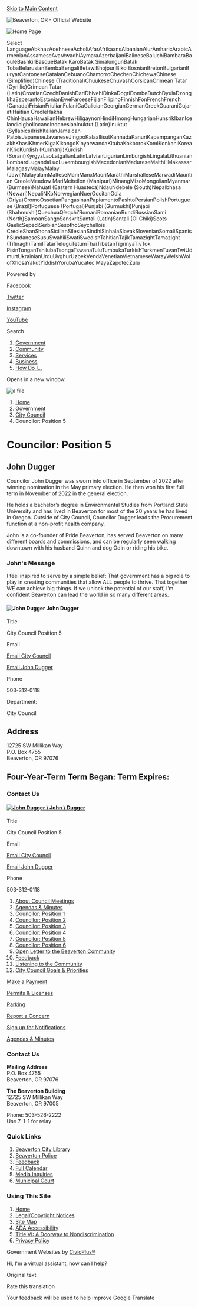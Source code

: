 [Skip to Main Content](https://www.beavertonoregon.gov/849/Councilor-Position-5?contentId=73254dfb-f2c3-4661-8be7-60320ed3df19%2F)

![Beaverton, OR - Official Website](https://www.beavertonoregon.gov/DesignCenter/Assets/Get/6ed33f13-7746-4480-aa3c-aabf94e46cd5)

![Home Page](https://content.civicplus.com/api/assets/5443db05-5224-4ce6-8fc7-3401479435f5?cache=1800)

Select LanguageAbkhazAcehneseAcholiAfarAfrikaansAlbanianAlurAmharicArabicArmenianAssameseAvarAwadhiAymaraAzerbaijaniBalineseBaluchiBambaraBaouléBashkirBasqueBatak KaroBatak SimalungunBatak TobaBelarusianBembaBengaliBetawiBhojpuriBikolBosnianBretonBulgarianBuryatCantoneseCatalanCebuanoChamorroChechenChichewaChinese (Simplified)Chinese (Traditional)ChuukeseChuvashCorsicanCrimean Tatar (Cyrillic)Crimean Tatar (Latin)CroatianCzechDanishDariDhivehiDinkaDogriDombeDutchDyulaDzongkhaEsperantoEstonianEweFaroeseFijianFilipinoFinnishFonFrenchFrench (Canada)FrisianFriulianFulaniGaGalicianGeorgianGermanGreekGuaraniGujaratiHaitian CreoleHakha ChinHausaHawaiianHebrewHiligaynonHindiHmongHungarianHunsrikIbanIcelandicIgboIlocanoIndonesianInuktut (Latin)Inuktut (Syllabics)IrishItalianJamaican PatoisJapaneseJavaneseJingpoKalaallisutKannadaKanuriKapampanganKazakhKhasiKhmerKigaKikongoKinyarwandaKitubaKokborokKomiKonkaniKoreanKrioKurdish (Kurmanji)Kurdish (Sorani)KyrgyzLaoLatgalianLatinLatvianLigurianLimburgishLingalaLithuanianLombardLugandaLuoLuxembourgishMacedonianMadureseMaithiliMakassarMalagasyMalayMalay (Jawi)MalayalamMalteseMamManxMaoriMarathiMarshalleseMarwadiMauritian CreoleMeadow MariMeiteilon (Manipuri)MinangMizoMongolianMyanmar (Burmese)Nahuatl (Eastern Huasteca)NdauNdebele (South)Nepalbhasa (Newari)NepaliNKoNorwegianNuerOccitanOdia (Oriya)OromoOssetianPangasinanPapiamentoPashtoPersianPolishPortuguese (Brazil)Portuguese (Portugal)Punjabi (Gurmukhi)Punjabi (Shahmukhi)QuechuaQʼeqchiʼRomaniRomanianRundiRussianSami (North)SamoanSangoSanskritSantali (Latin)Santali (Ol Chiki)Scots GaelicSepediSerbianSesothoSeychellois CreoleShanShonaSicilianSilesianSindhiSinhalaSlovakSlovenianSomaliSpanishSundaneseSusuSwahiliSwatiSwedishTahitianTajikTamazightTamazight (Tifinagh)TamilTatarTeluguTetumThaiTibetanTigrinyaTivTok PisinTonganTshilubaTsongaTswanaTuluTumbukaTurkishTurkmenTuvanTwiUdmurtUkrainianUrduUyghurUzbekVendaVenetianVietnameseWarayWelshWolofXhosaYakutYiddishYorubaYucatec MayaZapotecZulu

Powered by

[Facebook](https://www.beavertonoregon.gov/facebook)

[Twitter](https://www.beavertonoregon.gov/twitter)

[Instagram](https://www.beavertonoregon.gov/instagram)

[YouTube](https://www.beavertonoregon.gov/youtube)

Search

1. [Government](https://www.beavertonoregon.gov/27/Government)
2. [Community](https://www.beavertonoregon.gov/31/Community)
3. [Services](https://www.beavertonoregon.gov/101/Services)
4. [Business](https://www.beavertonoregon.gov/35/Business)
5. [How Do I...](https://www.beavertonoregon.gov/9/How-Do-I)

Opens in a new window

![a file](https://content.civicplus.com/api/assets/6531d9b7-3b3a-47c1-9ca7-ffb0dd55f64f?cache=1800&width=1880&mode=min)

1. [Home](https://www.beavertonoregon.gov)
2. [Government](https://www.beavertonoregon.gov/27/Government)
3. [City Council](https://www.beavertonoregon.gov/789/City-Council)
4. Councilor: Position 5

# Councilor: Position 5

## John Dugger

Councilor John Dugger was sworn into office in September of 2022 after winning nomination in the May primary election. He then won his first full term in November of 2022 in the general election.

He holds a bachelor’s degree in Environmental Studies from Portland State University and has lived in Beaverton for most of the 20 years he has lived in Oregon. Outside of City Council, Councilor Dugger leads the Procurement function at a non-profit health company.

John is a co-founder of Pride Beaverton, has served Beaverton on many different boards and commissions, and can be regularly seen walking downtown with his husband Quinn and dog Odin or riding his bike.

### John's Message

I feel inspired to serve by a simple belief: That government has a big role to play in creating communities that allow ALL people to thrive. That together WE can achieve big things. If we unlock the potential of our staff, I’m confident Beaverton can lead the world in so many different areas.

#### ![John Dugger](https://content.civicplus.com/api/assets/fc87a5ae-0845-41bc-a521-276a0408fc95?cache=1800 "John Dugger") John Dugger

Title

City Council Position 5

Email

[Email City Council](mailto:citymail@BeavertonOregon.gov)

[Email John Dugger](mailto:jdugger@BeavertonOregon.gov)

Phone

503-312-0118

Department:

City Council

## Address

12725 SW Millikan Way  
P.O. Box 4755  
Beaverton, OR 97076

## Four-Year-Term Term Began: Term Expires:

### Contact Us

#### [![John Dugger](https://content.civicplus.com/api/assets/fc87a5ae-0845-41bc-a521-276a0408fc95?cache=1800 "John Dugger") \ John \ Dugger](https://www.beavertonoregon.gov/849/Councilor-Position-5?contentId=73254dfb-f2c3-4661-8be7-60320ed3df19)

Title

City Council Position 5

Email

[Email City Council](mailto:citymail@BeavertonOregon.gov)

[Email John Dugger](mailto:jdugger@BeavertonOregon.gov)

Phone

503-312-0118

01. [About Council Meetings](https://www.beavertonoregon.gov/792/About-Council-Meetings)
02. [Agendas &amp; Minutes](https://www.beavertonoregon.gov/797/Agendas-Minutes)
03. [Councilor: Position 1](https://www.beavertonoregon.gov/832/Councilor-Position-1)
04. [Councilor: Position 2](https://www.beavertonoregon.gov/834/Councilor-Position-2)
05. [Councilor: Position 3](https://www.beavertonoregon.gov/839/Councilor-Position-3)
06. [Councilor: Position 4](https://www.beavertonoregon.gov/848/Councilor-Position-4)
07. [Councilor: Position 5](https://www.beavertonoregon.gov/849/Councilor-Position-5)
08. [Councilor: Position 6](https://www.beavertonoregon.gov/855/Councilor-Position-6)
09. [Open Letter to the Beaverton Community](https://www.beavertonoregon.gov/1107/Open-Letter-to-the-Beaverton-Community)
10. [Feedback](https://beavertonoregon-city.app.transform.civicplus.com/forms/21916)
11. [Listening to the Community](https://www.beavertonoregon.gov/799/Listening-to-the-Community)
12. [City Council Goals &amp; Priorities](https://www.beavertonoregon.gov/1095/City-Council-Goals-Priorities)

[Make a Payment](https://www.beavertonoregon.gov/1193/Pay)

[Permits &amp; Licenses](https://www.beavertonoregon.gov/1112/Permits-Licenses)

[Parking](https://www.beavertonoregon.gov/333/Parking)

[Report a Concern](https://www.beavertonoregon.gov/1076/Report-a-Problem)

[Sign up for Notifications](https://www.beavertonoregon.gov/1605/My-Portal)

[Agendas &amp; Minutes](https://www.beavertonoregon.gov/1209/Agendas-Minutes)

### Contact Us

**Mailing Address**  
P.O. Box 4755  
Beaverton, OR 97076

**The Beaverton Building**  
12725 SW Millikan Way  
Beaverton, OR 97005

Phone: 503-526-2222  
Use 7-1-1 for relay

### Quick Links

1. [Beaverton City Library](https://www.beavertonlibrary.org)
2. [Beaverton Police](https://www.beavertonpolice.org)
3. [Feedback](https://www.beavertonoregon.gov/webfeedback)
4. [Full Calendar](https://www.beavertonoregon.gov/1197/Community-Events)
5. [Media Inquiries](https://www.beavertonoregon.gov/484/Media-Inquiries)
6. [Municipal Court](https://www.beavertonoregon.gov/641/Municipal-Court)

### Using This Site

1. [Home](https://www.beavertonoregon.gov)
2. [Legal/Copyright Notices](https://www.beavertonoregon.gov/legal)
3. [Site Map](https://www.beavertonoregon.gov/sitemap)
4. [ADA Accessibility](https://www.beavertonoregon.gov/ada)
5. [Title VI: A Doorway to Nondiscrimination](https://www.beavertonoregon.gov/titlevi)
6. [Privacy Policy](https://www.beavertonoregon.gov/privacy)

Government Websites by [CivicPlus®](https://connect.civicplus.com/referral)

Hi, I'm a virtual assistant, how can I help?

Original text

Rate this translation

Your feedback will be used to help improve Google Translate